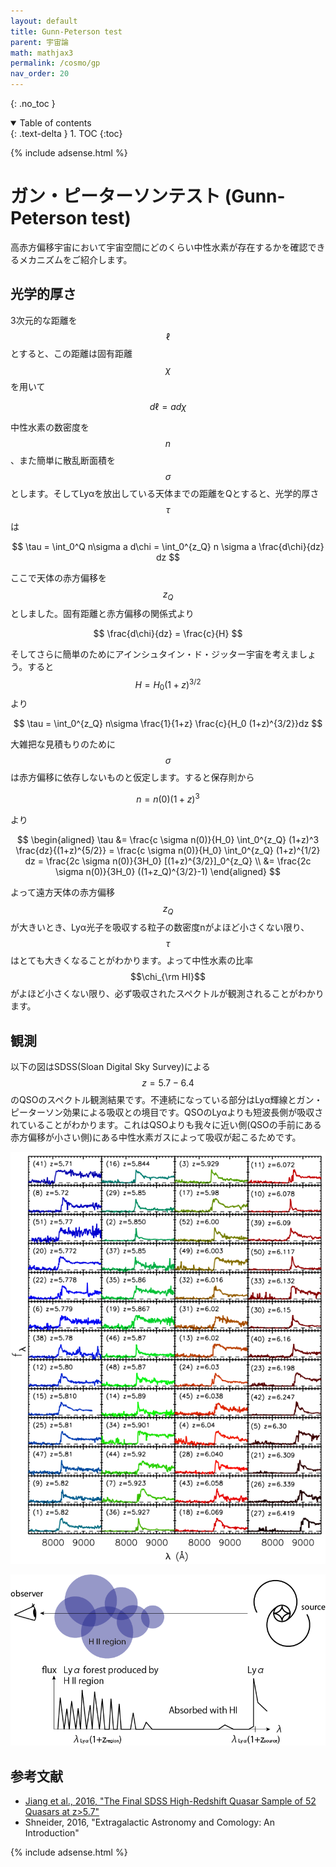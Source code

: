 ```yaml
---
layout: default
title: Gunn-Peterson test
parent: 宇宙論
math: mathjax3
permalink: /cosmo/gp
nav_order: 20
---
```


{: .no_toc }

<details open markdown="block">
  <summary>
    Table of contents
  </summary>
  {: .text-delta }
1. TOC
{:toc}
</details>

{% include adsense.html %}

# ガン・ピーターソンテスト (Gunn-Peterson test)

高赤方偏移宇宙において宇宙空間にどのくらい中性水素が存在するかを確認できるメカニズムをご紹介します。

## 光学的厚さ

3次元的な距離を$$\ell$$とすると、この距離は固有距離$$\chi$$を用いて

$$
d\ell = ad\chi
$$

中性水素の数密度を$$n$$、また簡単に散乱断面積を$$\sigma$$とします。そしてLyαを放出している天体までの距離をQとすると、光学的厚さ$$\tau$$は

$$
\tau 
= \int_0^Q n\sigma a d\chi 
= \int_0^{z_Q} n \sigma a \frac{d\chi}{dz} dz
$$

ここで天体の赤方偏移を$$z_Q$$としました。固有距離と赤方偏移の関係式より

$$
\frac{d\chi}{dz} 
= \frac{c}{H}
$$

そしてさらに簡単のためにアインシュタイン・ド・ジッター宇宙を考えましょう。すると$$H = H_0 (1+z)^{3/2}$$より

$$
\tau 
= \int_0^{z_Q} n\sigma \frac{1}{1+z} \frac{c}{H_0 (1+z)^{3/2}}dz 
$$

大雑把な見積もりのために$$\sigma$$は赤方偏移に依存しないものと仮定します。すると保存則から

$$
n = n(0) (1+z)^3
$$

より

$$
\begin{aligned}
\tau 
&= \frac{c \sigma n(0)}{H_0} \int_0^{z_Q} (1+z)^3 \frac{dz}{(1+z)^{5/2}} 
= \frac{c \sigma n(0)}{H_0} \int_0^{z_Q} (1+z)^{1/2} dz
= \frac{2c \sigma n(0)}{3H_0} [(1+z)^{3/2}]_0^{z_Q} \\
&= \frac{2c \sigma n(0)}{3H_0} ((1+z_Q)^{3/2}-1)
\end{aligned}
$$

よって遠方天体の赤方偏移$$z_Q$$が大きいとき、Lyα光子を吸収する粒子の数密度nがよほど小さくない限り、$$\tau$$はとても大きくなることがわかります。よって中性水素の比率$$\chi_{\rm HI}$$がよほど小さくない限り、必ず吸収されたスペクトルが観測されることがわかります。

## 観測

以下の図はSDSS(Sloan Digital Sky Survey)による$$z = 5.7 - 6.4$$のQSOのスペクトル観測結果です。不連続になっている部分はLyα輝線とガン・ピーターソン効果による吸収との境目です。QSOのLyαよりも短波長側が吸収されていることがわかります。これはQSOよりも我々に近い側(QSOの手前にある赤方偏移が小さい側)にある中性水素ガスによって吸収が起こるためです。

![高赤方偏移QSOのスペクトル](/assets/images/cosmo/gp_spectrum.png)

![ガン・ピーターソン効果の原理](/assets/images/cosmo/gp_principle.png)

## 参考文献

* [Jiang et al., 2016, "The Final SDSS High-Redshift Quasar Sample of 52 Quasars at z>5.7"](https://arxiv.org/abs/1610.05369)
* Shneider, 2016, "Extragalactic Astronomy and Comology: An Introduction"

{% include adsense.html %}